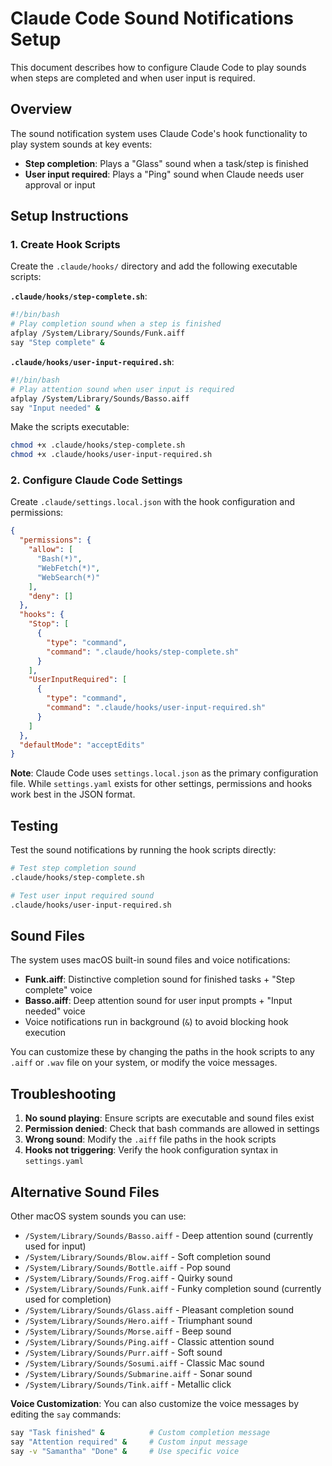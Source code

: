 # Claude Code Sound Notifications Setup

This document describes how to configure Claude Code to play sounds when steps are completed and when user input is required.

## Overview

The sound notification system uses Claude Code's hook functionality to play system sounds at key events:
- **Step completion**: Plays a "Glass" sound when a task/step is finished
- **User input required**: Plays a "Ping" sound when Claude needs user approval or input

## Setup Instructions

### 1. Create Hook Scripts

Create the `.claude/hooks/` directory and add the following executable scripts:

**`.claude/hooks/step-complete.sh`**:
```bash
#!/bin/bash
# Play completion sound when a step is finished
afplay /System/Library/Sounds/Funk.aiff
say "Step complete" &
```

**`.claude/hooks/user-input-required.sh`**:
```bash
#!/bin/bash
# Play attention sound when user input is required
afplay /System/Library/Sounds/Basso.aiff
say "Input needed" &
```

Make the scripts executable:
```bash
chmod +x .claude/hooks/step-complete.sh
chmod +x .claude/hooks/user-input-required.sh
```

### 2. Configure Claude Code Settings

Create `.claude/settings.local.json` with the hook configuration and permissions:

```json
{
  "permissions": {
    "allow": [
      "Bash(*)",
      "WebFetch(*)",
      "WebSearch(*)"
    ],
    "deny": []
  },
  "hooks": {
    "Stop": [
      {
        "type": "command",
        "command": ".claude/hooks/step-complete.sh"
      }
    ],
    "UserInputRequired": [
      {
        "type": "command", 
        "command": ".claude/hooks/user-input-required.sh"
      }
    ]
  },
  "defaultMode": "acceptEdits"
}
```

**Note**: Claude Code uses `settings.local.json` as the primary configuration file. While `settings.yaml` exists for other settings, permissions and hooks work best in the JSON format.

## Testing

Test the sound notifications by running the hook scripts directly:

```bash
# Test step completion sound
.claude/hooks/step-complete.sh

# Test user input required sound
.claude/hooks/user-input-required.sh
```

## Sound Files

The system uses macOS built-in sound files and voice notifications:
- **Funk.aiff**: Distinctive completion sound for finished tasks + "Step complete" voice
- **Basso.aiff**: Deep attention sound for user input prompts + "Input needed" voice
- Voice notifications run in background (`&`) to avoid blocking hook execution

You can customize these by changing the paths in the hook scripts to any `.aiff` or `.wav` file on your system, or modify the voice messages.

## Troubleshooting

1. **No sound playing**: Ensure scripts are executable and sound files exist
2. **Permission denied**: Check that bash commands are allowed in settings
3. **Wrong sound**: Modify the `.aiff` file paths in the hook scripts
4. **Hooks not triggering**: Verify the hook configuration syntax in `settings.yaml`

## Alternative Sound Files

Other macOS system sounds you can use:
- `/System/Library/Sounds/Basso.aiff` - Deep attention sound (currently used for input)
- `/System/Library/Sounds/Blow.aiff` - Soft completion sound
- `/System/Library/Sounds/Bottle.aiff` - Pop sound
- `/System/Library/Sounds/Frog.aiff` - Quirky sound
- `/System/Library/Sounds/Funk.aiff` - Funky completion sound (currently used for completion)
- `/System/Library/Sounds/Glass.aiff` - Pleasant completion sound  
- `/System/Library/Sounds/Hero.aiff` - Triumphant sound
- `/System/Library/Sounds/Morse.aiff` - Beep sound
- `/System/Library/Sounds/Ping.aiff` - Classic attention sound
- `/System/Library/Sounds/Purr.aiff` - Soft sound
- `/System/Library/Sounds/Sosumi.aiff` - Classic Mac sound
- `/System/Library/Sounds/Submarine.aiff` - Sonar sound
- `/System/Library/Sounds/Tink.aiff` - Metallic click

**Voice Customization**:
You can also customize the voice messages by editing the `say` commands:
```bash
say "Task finished" &          # Custom completion message
say "Attention required" &     # Custom input message
say -v "Samantha" "Done" &     # Use specific voice
```